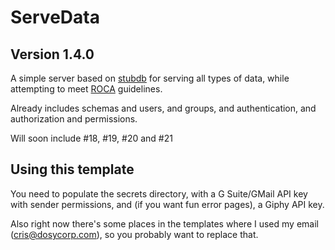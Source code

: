 # ServeData 


## Version 1.4.0

A simple server based on [stubdb](https://github.com/cris691/stubdb) for serving all types of data, while attempting to meet [ROCA](https://roca-style.org/) guidelines.

Already includes schemas and users, and groups, and authentication, and authorization and permissions. 

Will soon include #18, #19, #20 and #21


## Using this template

You need to populate the secrets directory, with a G Suite/GMail API key with sender permissions, and (if you want fun error pages), a Giphy API key.

Also right now there's some places in the templates where I used my email (cris@dosycorp.com), so you probably want to replace that.



